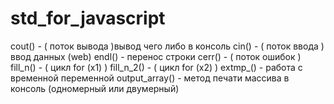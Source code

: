 # std_for_javascript
cout() - ( поток вывода )вывод чего либо в консоль
cin() - ( поток ввода ) ввод данных (web)
endl() - перенос строки
cerr() - ( поток ошибок )
fill_n() - ( цикл for (x1) ) 
fill_n_2() - ( цикл for (x2) )
extmp_() - работа с временной переменной 
output_array() - метод печати массива в консоль (одномерный или двумерный) 
